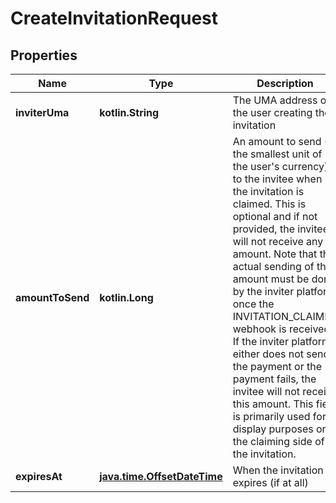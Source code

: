 
# CreateInvitationRequest

## Properties
| Name | Type | Description | Notes |
| ------------ | ------------- | ------------- | ------------- |
| **inviterUma** | **kotlin.String** | The UMA address of the user creating the invitation |  |
| **amountToSend** | **kotlin.Long** | An amount to send (in the smallest unit of the user&#39;s currency) to the invitee when the invitation is claimed. This is optional and if not provided, the invitee will not receive any amount. Note that the actual sending of the amount must be done by the inviter platform once the INVITATION_CLAIMED webhook is received. If the inviter platform either does not send the payment or the payment fails, the invitee will not receive this amount. This field is primarily used for display purposes on the claiming side of the invitation.  |  [optional] |
| **expiresAt** | [**java.time.OffsetDateTime**](java.time.OffsetDateTime.md) | When the invitation expires (if at all) |  [optional] |



